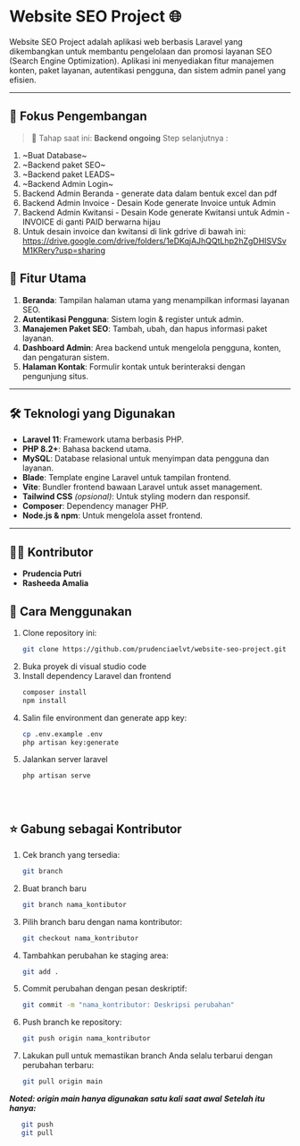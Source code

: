 # Website SEO Project 🌐

Website SEO Project adalah aplikasi web berbasis Laravel yang dikembangkan untuk membantu pengelolaan dan promosi layanan SEO (Search Engine Optimization). Aplikasi ini menyediakan fitur manajemen konten, paket layanan, autentikasi pengguna, dan sistem admin panel yang efisien.

---

## 🎯 Fokus Pengembangan

> 🔧 Tahap saat ini: **Backend ongoing**
> Step selanjutnya :
1. ~Buat Database~
2. ~Backend paket SEO~
3. ~Backend paket LEADS~
4. ~Backend Admin Login~
5. Backend Admin Beranda - generate data dalam bentuk excel dan pdf
6. Backend Admin Invoice - Desain Kode generate Invoice untuk Admin
7. Backend Admin Kwitansi - Desain Kode generate Kwitansi untuk Admin - INVOICE di ganti PAID berwarna hijau
8. Untuk desain invoice dan kwitansi di link gdrive di bawah ini:
   https://drive.google.com/drive/folders/1eDKqjAJhQQtLhp2hZgDHISVSvM1KRery?usp=sharing


## 📌 Fitur Utama
1. **Beranda**: Tampilan halaman utama yang menampilkan informasi layanan SEO.
2. **Autentikasi Pengguna**: Sistem login & register untuk admin.
3. **Manajemen Paket SEO**: Tambah, ubah, dan hapus informasi paket layanan.
4. **Dashboard Admin**: Area backend untuk mengelola pengguna, konten, dan pengaturan sistem.
5. **Halaman Kontak**: Formulir kontak untuk berinteraksi dengan pengunjung situs.

---

## 🛠️ Teknologi yang Digunakan
- **Laravel 11**: Framework utama berbasis PHP.
- **PHP 8.2+**: Bahasa backend utama.
- **MySQL**: Database relasional untuk menyimpan data pengguna dan layanan.
- **Blade**: Template engine Laravel untuk tampilan frontend.
- **Vite**: Bundler frontend bawaan Laravel untuk asset management.
- **Tailwind CSS** *(opsional)*: Untuk styling modern dan responsif.
- **Composer**: Dependency manager PHP.
- **Node.js & npm**: Untuk mengelola asset frontend.

---

## 👩‍💻 Kontributor
- **Prudencia Putri**
- **Rasheeda Amalia** 


## 🚀 Cara Menggunakan
1. Clone repository ini:
   ```bash
   git clone https://github.com/prudenciaelvt/website-seo-project.git
2. Buka proyek di visual studio code
3. Install dependency Laravel dan frontend
   ```bash
   composer install
   npm install
4. Salin file environment dan generate app key:
   ```bash
   cp .env.example .env
   php artisan key:generate
5. Jalankan server laravel
   ```bash
   php artisan serve

   
 

## :star: Gabung sebagai Kontributor
1. Cek branch yang tersedia:
   ```bash
   git branch
2. Buat branch baru
   ```bash
   git branch nama_kontibutor
3. Pilih branch baru dengan nama kontributor:
   ```bash
   git checkout nama_kontributor
4. Tambahkan perubahan ke staging area:
   ```bash
   git add .
5. Commit perubahan dengan pesan deskriptif:
   ```bash
   git commit -m "nama_kontributor: Deskripsi perubahan"
6. Push branch ke repository:
   ```bash
   git push origin nama_kontributor
7. Lakukan pull untuk memastikan branch Anda selalu terbarui dengan perubahan terbaru:
   ```bash
   git pull origin main

***Noted: origin main hanya digunakan satu kali saat awal***
***Setelah itu hanya:***
```bash
   git push
   git pull
```






